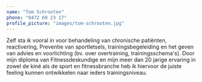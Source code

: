 ```yaml
---
name: "Tom Schrooten"
phone: "0472 69 23 17"
profile_picture: "images/tom-schrooten.jpg"
---
```

Zelf sta ik vooral in voor behandeling van chronische patiënten, reactivering, Preventie van sportletsels, trainingsbegeleiding
en het geven van advies en voorlichting (bv. over overtraining, trainingsschema's). Door mijn diploma van Fitnessdeskundige en
mijn meer dan 20 jarige ervaring in zowel de kiné als de sport en fitnessbranche heb ik hiervoor de juiste feeling kunnen
ontwikkelen naar ieders trainingsniveau.